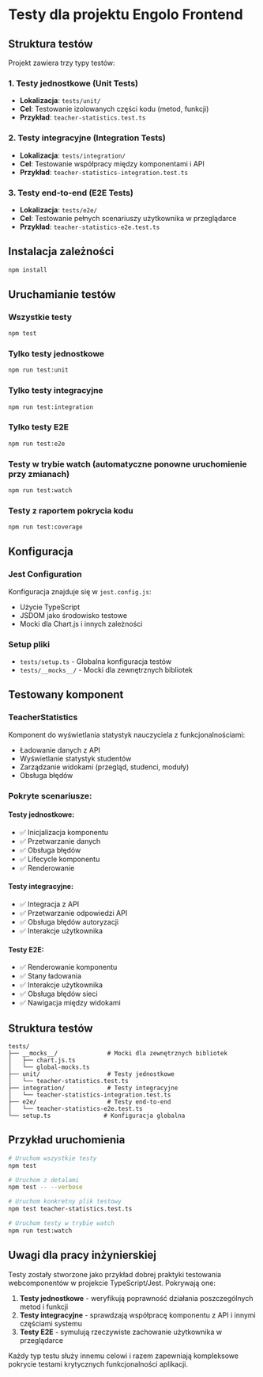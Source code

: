 # Testy dla projektu Engolo Frontend

## Struktura testów

Projekt zawiera trzy typy testów:

### 1. Testy jednostkowe (Unit Tests)
- **Lokalizacja**: `tests/unit/`
- **Cel**: Testowanie izolowanych części kodu (metod, funkcji)
- **Przykład**: `teacher-statistics.test.ts`

### 2. Testy integracyjne (Integration Tests)
- **Lokalizacja**: `tests/integration/`
- **Cel**: Testowanie współpracy między komponentami i API
- **Przykład**: `teacher-statistics-integration.test.ts`

### 3. Testy end-to-end (E2E Tests)
- **Lokalizacja**: `tests/e2e/`
- **Cel**: Testowanie pełnych scenariuszy użytkownika w przeglądarce
- **Przykład**: `teacher-statistics-e2e.test.ts`

## Instalacja zależności

```bash
npm install
```

## Uruchamianie testów

### Wszystkie testy
```bash
npm test
```

### Tylko testy jednostkowe
```bash
npm run test:unit
```

### Tylko testy integracyjne
```bash
npm run test:integration
```

### Tylko testy E2E
```bash
npm run test:e2e
```

### Testy w trybie watch (automatyczne ponowne uruchomienie przy zmianach)
```bash
npm run test:watch
```

### Testy z raportem pokrycia kodu
```bash
npm run test:coverage
```

## Konfiguracja

### Jest Configuration
Konfiguracja znajduje się w `jest.config.js`:
- Użycie TypeScript
- JSDOM jako środowisko testowe
- Mocki dla Chart.js i innych zależności

### Setup pliki
- `tests/setup.ts` - Globalna konfiguracja testów
- `tests/__mocks__/` - Mocki dla zewnętrznych bibliotek

## Testowany komponent

### TeacherStatistics
Komponent do wyświetlania statystyk nauczyciela z funkcjonalnościami:
- Ładowanie danych z API
- Wyświetlanie statystyk studentów
- Zarządzanie widokami (przegląd, studenci, moduły)
- Obsługa błędów

### Pokryte scenariusze:

#### Testy jednostkowe:
- ✅ Inicjalizacja komponentu
- ✅ Przetwarzanie danych
- ✅ Obsługa błędów
- ✅ Lifecycle komponentu
- ✅ Renderowanie

#### Testy integracyjne:
- ✅ Integracja z API
- ✅ Przetwarzanie odpowiedzi API
- ✅ Obsługa błędów autoryzacji
- ✅ Interakcje użytkownika

#### Testy E2E:
- ✅ Renderowanie komponentu
- ✅ Stany ładowania
- ✅ Interakcje użytkownika
- ✅ Obsługa błędów sieci
- ✅ Nawigacja między widokami

## Struktura testów

```
tests/
├── __mocks__/              # Mocki dla zewnętrznych bibliotek
│   ├── chart.js.ts
│   └── global-mocks.ts
├── unit/                   # Testy jednostkowe
│   └── teacher-statistics.test.ts
├── integration/            # Testy integracyjne
│   └── teacher-statistics-integration.test.ts
├── e2e/                    # Testy end-to-end
│   └── teacher-statistics-e2e.test.ts
└── setup.ts               # Konfiguracja globalna
```

## Przykład uruchomienia

```bash
# Uruchom wszystkie testy
npm test

# Uruchom z detalami
npm test -- --verbose

# Uruchom konkretny plik testowy
npm test teacher-statistics.test.ts

# Uruchom testy w trybie watch
npm run test:watch
```

## Uwagi dla pracy inżynierskiej

Testy zostały stworzone jako przykład dobrej praktyki testowania webcomponentów w projekcie TypeScript/Jest. Pokrywają one:

1. **Testy jednostkowe** - weryfikują poprawność działania poszczególnych metod i funkcji
2. **Testy integracyjne** - sprawdzają współpracę komponentu z API i innymi częściami systemu
3. **Testy E2E** - symulują rzeczywiste zachowanie użytkownika w przeglądarce

Każdy typ testu służy innemu celowi i razem zapewniają kompleksowe pokrycie testami krytycznych funkcjonalności aplikacji.
